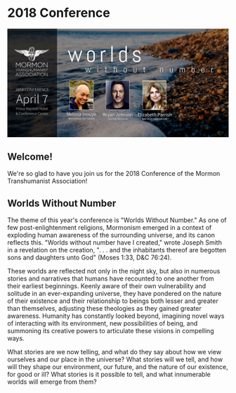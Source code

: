 # 2018 Conference

![Splash](../assets/worlds_without_number_keynotes_1920x940.jpg)

</p>
<style>
  .register-button {
    display: inline-block;
    text-decoration: none; 
    padding: 6px 20px; 
    font-size: 18px; 
    color: #fff; 
    border: none; 
    background-color: rgb(255,133,5); 
    font-weight: 500; 
    border-radius: 2px;
    cursor: pointer; font-family: Abel, 'Helvetica Neue', Helvetica, Arial, sans-serif;
    margin: 4px;
  }
  .youtube-button {
    background-color: red;
  }
  .register-button:hover {
    text-decoration: underline !important;
  }
</style>
<!--
<a href="https://www.youtube.com/c/TransfigurismOrg/live" target="_blank" class="register-button youtube-button">
  View live stream on YouTube!
</a>
<a href="https://www.eventbrite.com/e/2018-conference-of-the-mormon-transhumanist-association-registration-42931748014?ref=transfigurism" target="_blank" class="register-button">
  Register now at Eventbrite!
</a>
<p>
-->


## Welcome!
We're so glad to have you join us for the 2018 Conference of the Mormon Transhumanist Association!


## Worlds Without Number
The theme of this year's conference is "Worlds Without Number." As one of few post-enlightenment religions, Mormonism emerged in a context of exploding human awareness of the surrounding universe, and its canon reflects this. "Worlds without number have I created," wrote Joseph Smith in a revelation on the creation, ". . . and the inhabitants thereof are begotten sons and daughters unto God" (Moses 1:33, D&C 76:24).

These worlds are reflected not only in the night sky, but also in numerous stories and narratives that humans have recounted to one another from their earliest beginnings. Keenly aware of their own vulnerability and solitude in an ever-expanding universe, they have pondered on the nature of their existence and their relationship to beings both lesser and greater than themselves, adjusting these theologies as they gained greater awareness. Humanity has constantly looked beyond, imagining novel ways of interacting with its environment, new possibilities of being, and summoning its creative powers to articulate these visions in compelling ways.

What stories are we now telling, and what do they say about how we view ourselves and our place in the universe? What stories will we tell, and how will they shape our environment, our future, and the nature of our existence, for good or ill? What stories is it possible to tell, and what innumerable worlds will emerge from them?
